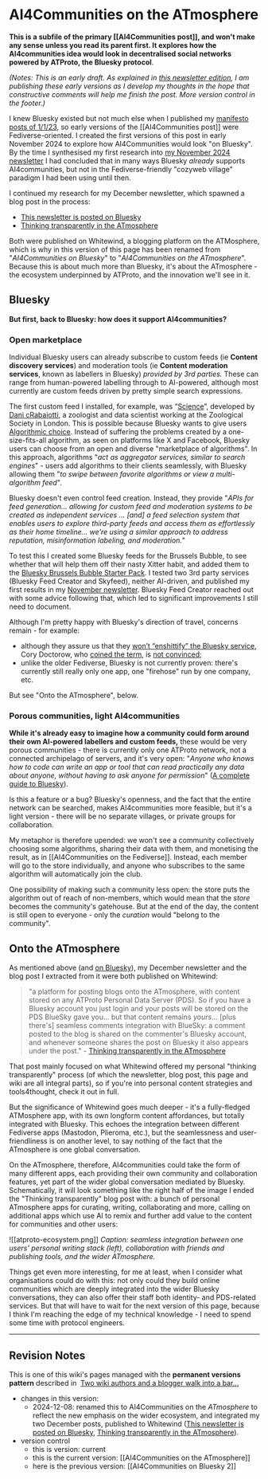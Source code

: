 # AI4Communities on the ATmosphere

**This is a subfile of the primary [[AI4Communities post]], and won't make any sense unless you read its parent first. It explores how the AI4communities idea would look in decentralised social networks powered by ATProto, the Bluesky protocol**.

*(Notes: This is an early draft. As explained in [this newsletter edition](https://mathewlowry.medium.com/exploring-ai4communities-newsletter-6365b2716bb1), I am publishing these early versions as I develop my thoughts in the hope that constructive comments will help me finish the post. More version control in the footer.)*

I knew Bluesky existed but not much else when I published my [manifesto posts of 1/1/23](https://mathewlowry.medium.com/a-minimum-viable-ecosystem-for-collective-intelligence-7738848ce9c4), so early versions of the [[AI4Communities post]] were Fediverse-oriented. I created the first versions of this post in early November 2024 to explore how AI4Communities would look "on Bluesky". By the time I synthesised my first research into [my November 2024 newsletter](https://mathewlowry.medium.com/ai4communities-bluesky-newsletter-331a25909cc5)  I had concluded that in many ways Bluesky *already* supports AI4communities, but not in the Fediverse-friendly "cozyweb village" paradigm I had been using until then. 

I continued my research for my December newsletter, which spawned a blog post in the process:

* [This newsletter is posted on Bluesky](https://whtwnd.com/mathewlowry.bsky.social/3lcb34ugiq22t)
* [Thinking transparently in the ATmosphere](https://whtwnd.com/mathewlowry.bsky.social/3lcb22vzc3r2x)

Both were published on Whitewind, a blogging platform on the ATMosphere, which is why in this version of this page has been renamed from "*AI4Communities on Bluesky*" to "*AI4Communities on the ATmosphere*". Because this is about much more than Bluesky, it's about the ATmosphere - the ecosystem underpinned by ATProto, and the innovation we'll see in it.

## Bluesky

**But first, back to Bluesky: how does it support AI4communities?** 

### Open marketplace

Individual Bluesky users can already subscribe to custom feeds (ie **Content discovery services**) and moderation tools (ie **Content moderation services**, known as labellers in Bluesky) *provided by 3rd parties.* These can range from human-powered labelling through to AI-powered, although most currently are custom feeds driven by pretty simple search expressions. 

The first custom feed I installed, for example, was “[Science](https://bsky.app/profile/bossett.social/feed/for-science)”, developed by [Dani cRabaiotti](https://bsky.app/profile/danirabaiotti.bsky.social), a zoologist and data scientist working at the Zoological Society in London. This is possible because Bluesky wants to give users [Algorithmic choice](https://bsky.social/about/blog/3-30-2023-algorithmic-choice). Instead of suffering the problems created by a one-size-fits-all algorithm, as seen on platforms like X and Facebook, Bluesky users can choose from an open and diverse "marketplace of algorithms". In this approach, algorithms "*act as aggregator services, similar to search engines*" - users add algorithms to their clients seamlessly, with Bluesky allowing them "*to swipe between favorite algorithms or view a multi-algorithm feed*".

Bluesky doesn't even control feed creation. Instead, they provide "*APIs for feed generation... allowing for custom feed and moderation systems to be created as independent services ... [and] a feed selection system that enables users to explore third-party feeds and access them as effortlessly as their home timeline... we’re using a similar approach to address reputation, misinformation labeling, and moderation.*" 

To test this I created some Bluesky feeds for the Brussels Bubble, to see whether that will help them off their nasty Xitter habit, and added them to the [Bluesky Brussels Bubble Starter Pack](https://go.bsky.app/LZExyns). I tested two 3rd party services (Bluesky Feed Creator and Skyfeed), neither AI-driven, and published my first results in my [November newsletter](https://mathewlowry.medium.com/ai4communities-bluesky-newsletter-331a25909cc5). Bluesky Feed Creator reached out with some advice following that, which led to significant improvements I still need to document.  

Although I'm pretty happy with Bluesky's direction of travel, concerns remain - for example: 

* although they assure us that they [won’t “enshittify” the Bluesky service](https://www.wired.com/story/bluesky-ceo-jay-graber-wont-enshittify-ads/), Cory Doctorow, who [coined the term](https://doctorow.medium.com/https-pluralistic-net-2024-10-14-pearl-clutching-this-toilet-has-no-central-nervous-system-266e69b4c8f9), is [not convinced](https://doctorow.medium.com/https-pluralistic-net-2024-11-02-ulysses-pact-tie-yourself-to-a-federated-mast-b2f89bb5b4d8);
* unlike the older Fediverse, Bluesky is not currently proven: there's currently still really only one app, one "firehose" run by one company, etc.

But see "Onto the ATmosphere", below.

### Porous communities, light AI4communities

**While it's already easy to imagine how a community could form around their own AI-powered labellers and custom feeds,** these would be very porous communities - there is currently only one ATProto network, not a connected archipelago of servers, and it's very open: "*Anyone who knows how to code can write an app or tool that can read practically any data about anyone, without having to ask anyone for permission*" ([A complete guide to Bluesky](https://mackuba.eu/2024/02/21/bluesky-guide?utm_source=pocket_shared)). 

Is this a feature or a bug? Bluesky's openness, and the fact that the entire network can be searched, makes AI4communities more feasible, but it's a light version - there will be no separate villages, or private groups for collaboration.

My metaphor is therefore upended: we won't see a community collectively choosing some algorithms, sharing their data with them, and monetising the result, as in [[AI4Communities on the Fediverse]]. Instead, each member will go to the store individually, and anyone who subscribes to the same algorithm will automatically join the club.

One possibility of making such a community less open: the store puts the algorithm out of reach of non-members, which would mean that the *store* becomes the community's gatehouse. But at the end of the day, the content is still open to everyone - only the *curation* would "belong to the community".

## Onto the ATmosphere

As mentioned above (and [on Bluesky](https://bsky.app/profile/mathewlowry.bsky.social/post/3lcnf3fkim22t)), my December newsletter and the blog post I extracted from it were both published on Whitewind: 

> "a platform for posting blogs onto the ATmosphere, with content stored on any ATProto Personal Data Server (PDS). So if you have a Bluesky account you just login and your posts will be stored on the PDS BlueSky gave you... but that content remains _yours_... [plus there's] seamless comments integration with BlueSky: a comment posted to the blog is shared on the commenter's Bluesky account, and whenever someone shares the post on Bluesky it also appears under the post." - [Thinking transparently in the ATmosphere](https://whtwnd.com/mathewlowry.bsky.social/3lcb22vzc3r2x)

That post mainly focused on what Whitewind offered my personal "thinking transparently" process (of which the newsletter, blog post, this page and wiki are all integral parts), so if you're into personal content strategies and tools4thought, check it out in full.

But the significance of Whitewind goes much deeper - it's a fully-fledged ATMosphere app, with its own longform content affordances, but totally integrated with Bluesky. This echoes the integration between different Fediverse apps (Mastodon, Plieroma, etc.), but the seamlessness and user-friendliness is on another level, to say nothing of the fact that the ATmosphere is one global conversation. 

On the ATmosphere, therefore, AI4communities could take the form of many different apps, each providing their own community and collaboration features, yet part of the wider global conversation mediated by Bluesky. Schematically, it will look something like the right half of the image I ended the "Thinking transparently" blog post with: a bunch of personal ATmosphere apps for curating, writing, collaborating and more, calling on additional apps which use AI to remix and further add value to the content for communities and other users: 

![[atproto-ecosystem.png]]
*Caption: seamless integration between one users' personal writing stack (left), collaboration with friends and publishing tools, and the wider ATmosphere.*

Things get even more interesting, for me at least, when I consider what organisations could do with this: not only could they build online communities which are deeply integrated into the wider Bluesky conversations, they can also offer their staff both identity- and PDS-related services. But that will have to wait for the next version of this page, because I think I'm reaching the edge of my technical knowledge - I need to spend some time with protocol engineers.

---

## Revision Notes

This is one of this wiki's pages managed with the **permanent versions pattern** described in  [Two wiki authors and a blogger walk into a bar…](https://mathewlowry.medium.com/two-wiki-authors-and-a-blogger-walk-into-a-bar-7106c8376c6e)  

- changes in this version: 
	- 2024-12-08: renamed this to AI4Communities on the *ATmosphere* to reflect the new emphasis on the wider ecosystem, and integrated my two December posts, published to Whitewind ([This newsletter is posted on Bluesky](https://whtwnd.com/mathewlowry.bsky.social/3lcb34ugiq22t), [Thinking transparently in the ATmosphere](https://whtwnd.com/mathewlowry.bsky.social/3lcb22vzc3r2x)).
- version control
    - this is version: current
    - this is the current version: [[AI4Communities on the ATmosphere]]
    - here is the previous version: [[AI4Communities on Bluesky 2]]